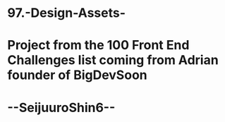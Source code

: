 # 97.-Design-Assets-
# Project from the 100 Front End Challenges list coming from Adrian founder of BigDevSoon
# --SeijuuroShin6--
